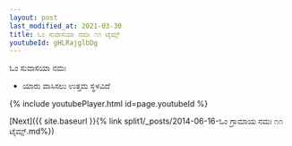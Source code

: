 ```yaml
---
layout: post
last_modified_at: 2021-03-30
title: ಓಂ ಸುವಾಸಯಾ ನಮಃ ೧೧ ಟೈಮ್ಸ್
youtubeId: gHLRajglbDg
---
```

 
 
 ಓಂ ಸುವಾಸಯಾ ನಮಃ  
 
 -  ಯಾರು ವಾಸಿಸಲು ಉತ್ತಮ ಸ್ಥಳವಿದೆ 
 
  
 
  
 
 
 
 
 
 


{% include youtubePlayer.html id=page.youtubeId %}
 
[Next]({{ site.baseurl }}{% link  split1/_posts/2014-06-16-ಓಂ ಗ್ರಾಮಾಯ ನಮಃ ೧೧ ಟೈಮ್ಸ್.md%})
 
